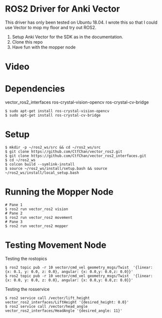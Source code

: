 # ROS2 Driver for Anki Vector 
This driver has only been tested on Ubuntu 18.04. I wrote this so that I could use Vector to mop my floor and try out ROS2.
1. Setup Anki Vector for the SDK as in the documentation.
2. Clone this repo
3. Have fun with the mopper node

# Video


# Dependencies
vector_ros2_interfaces
ros-crystal-vision-opencv
ros-crystal-cv-bridge

```console
$ sudo apt-get install ros-crystal-vision-opencv
$ sudo apt-get install ros-crystal-cv-bridge
```

# Setup
```console
$ mkdir -p ~/ros2_ws/src && cd ~/ros2_ws/src
$ git clone https://github.com/CtfChan/vector_ros2.git
$ git clone https://github.com/CtfChan/vector_ros2_interfaces.git 
$ cd ~/ros2_ws 
$ colcon build --symlink-install
$ source ~/ros2_ws/install/setup.bash && source ~/ros2_ws/install/local_setup.bash
```

# Running the Mopper Node
```console
# Pane 1
$ ros2 run vector_ros2 vision
# Pane 2 
$ ros2 run vector_ros2 movement
# Pane 3 
$ ros2 run vector_ros2 mopper
```

# Testing Movement Node
Testing the rostopics
```console
$ ros2 topic pub -r 10 vector/cmd_vel geometry_msgs/Twist  '{linear:  {x: 0.1, y: 0.0, z: 0.0}, angular: {x: 0.0,y: 0.0,z: 0.0}}'
$ ros2 topic pub -r 10 vector/cmd_vel geometry_msgs/Twist  '{linear:  {x: 0.0, y: 0.0, z: 0.0}, angular: {x: 0.0,y: 0.0,z: 0.0}}'
```

Testing the rosservice
```console
$ ros2 service call /vector/lift_height vector_ros2_interfaces/LiftHeight '{desired_height: 0.0}'
$ ros2 service call /vector/head_angle vector_ros2_interfaces/HeadAngle '{desired_angle: 11}'

```
